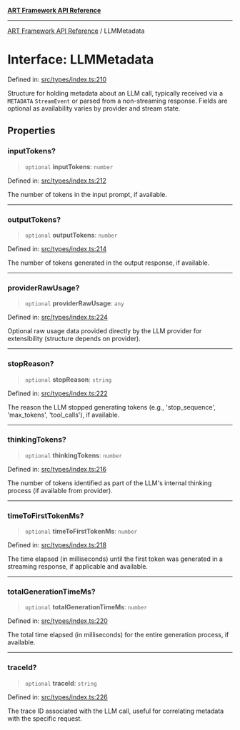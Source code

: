 [**ART Framework API Reference**](../README.md)

***

[ART Framework API Reference](../README.md) / LLMMetadata

# Interface: LLMMetadata

Defined in: [src/types/index.ts:210](https://github.com/hashangit/ART/blob/13d06b82b833201787abcae252aaec8212ec73f7/src/types/index.ts#L210)

Structure for holding metadata about an LLM call, typically received via a `METADATA` `StreamEvent`
or parsed from a non-streaming response. Fields are optional as availability varies by provider and stream state.

## Properties

### inputTokens?

> `optional` **inputTokens**: `number`

Defined in: [src/types/index.ts:212](https://github.com/hashangit/ART/blob/13d06b82b833201787abcae252aaec8212ec73f7/src/types/index.ts#L212)

The number of tokens in the input prompt, if available.

***

### outputTokens?

> `optional` **outputTokens**: `number`

Defined in: [src/types/index.ts:214](https://github.com/hashangit/ART/blob/13d06b82b833201787abcae252aaec8212ec73f7/src/types/index.ts#L214)

The number of tokens generated in the output response, if available.

***

### providerRawUsage?

> `optional` **providerRawUsage**: `any`

Defined in: [src/types/index.ts:224](https://github.com/hashangit/ART/blob/13d06b82b833201787abcae252aaec8212ec73f7/src/types/index.ts#L224)

Optional raw usage data provided directly by the LLM provider for extensibility (structure depends on provider).

***

### stopReason?

> `optional` **stopReason**: `string`

Defined in: [src/types/index.ts:222](https://github.com/hashangit/ART/blob/13d06b82b833201787abcae252aaec8212ec73f7/src/types/index.ts#L222)

The reason the LLM stopped generating tokens (e.g., 'stop_sequence', 'max_tokens', 'tool_calls'), if available.

***

### thinkingTokens?

> `optional` **thinkingTokens**: `number`

Defined in: [src/types/index.ts:216](https://github.com/hashangit/ART/blob/13d06b82b833201787abcae252aaec8212ec73f7/src/types/index.ts#L216)

The number of tokens identified as part of the LLM's internal thinking process (if available from provider).

***

### timeToFirstTokenMs?

> `optional` **timeToFirstTokenMs**: `number`

Defined in: [src/types/index.ts:218](https://github.com/hashangit/ART/blob/13d06b82b833201787abcae252aaec8212ec73f7/src/types/index.ts#L218)

The time elapsed (in milliseconds) until the first token was generated in a streaming response, if applicable and available.

***

### totalGenerationTimeMs?

> `optional` **totalGenerationTimeMs**: `number`

Defined in: [src/types/index.ts:220](https://github.com/hashangit/ART/blob/13d06b82b833201787abcae252aaec8212ec73f7/src/types/index.ts#L220)

The total time elapsed (in milliseconds) for the entire generation process, if available.

***

### traceId?

> `optional` **traceId**: `string`

Defined in: [src/types/index.ts:226](https://github.com/hashangit/ART/blob/13d06b82b833201787abcae252aaec8212ec73f7/src/types/index.ts#L226)

The trace ID associated with the LLM call, useful for correlating metadata with the specific request.

